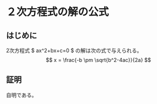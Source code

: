 # ２次方程式の解の公式
## はじめに
2次方程式 $ ax^2+bx+c=0 $ の解は次の式で与えられる。
$$ x = \frac{-b \pm \sqrt{b^2-4ac}}{2a} $$

## 証明
自明である。
